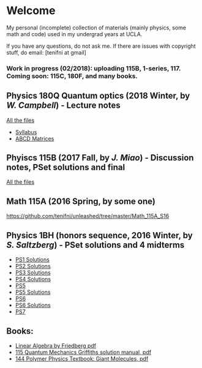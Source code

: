 # Welcome
My personal (incomplete) collection of materials (mainly physics, some math and code) used in my undergrad years at UCLA. 

If you have any questions, do not ask me. If there are issues with copyright stuff, do email: [tenifni at gmail]

### Work in progress (02/2018): uploading 115B, 1-series, 117. Coming soon: 115C, 180F, and many books. 

## Physics 180Q Quantum optics (2018 Winter, by *W. Campbell*) - Lecture notes
[All the files](https://github.com/tenifni/unleashed/tree/master/180Q)

- [Syllabus](https://github.com/tenifni/unleashed/blob/master/180Q/180Q_Syllabus.pdf)
- [ABCD Matrices](https://github.com/tenifni/unleashed/blob/master/180Q/ABCD_Matrices.pdf)


## Phyiscs 115B (2017 Fall, by *J. Miao*) - Discussion notes, PSet solutions and final

[All the files](https://github.com/tenifni/unleashed/tree/master/115B)


## Math 115A (2016 Spring, by some one)
https://github.com/tenifni/unleashed/tree/master/Math_115A_S16

## Physics 1BH (honors sequence, 2016 Winter, by *S. Saltzberg*) - PSet solutions and 4 midterms
- [PS1 Solutions](https://github.com/tenifni/unleashed/blob/master/1BH/ps1%20solutions.pdf)
- [PS2 Solutions](https://github.com/tenifni/unleashed/blob/master/1BH/PS2%20Solutions.pdf)
- [PS3 Solutions](https://github.com/tenifni/unleashed/blob/master/1BH/ps3%20solutions.pdf)
- [PS4 Solutions](https://github.com/tenifni/unleashed/blob/master/1BH/ps4%20Solutions.pdf)
- [PS5](https://github.com/tenifni/unleashed/blob/master/1BH/ps5.pdf) 
- [PS5 Solutions](https://github.com/tenifni/unleashed/blob/master/1BH/ps5%20Solutions.pdf)
- [PS6](https://github.com/tenifni/unleashed/blob/master/1BH/ps6.pdf)
- [PS6 Solutions](https://github.com/tenifni/unleashed/blob/master/1BH/ps6%20sol.pdf)
- [PS7](https://github.com/tenifni/unleashed/blob/master/1BH/ps7.pdf)


## Books:
- [Linear Algebra by Friedberg pdf](https://github.com/tenifni/unleashed/blob/master/FriedbergLinear%20Algebra.pdf)
- [115 Quantum Mechanics Griffiths solution manual, pdf](Griffiths-D-J-Introduction-to-Quantum-Mechanics-Solutions-2nd-Ed-Pearson-s.pdf)
- [144 Polymer Physics Textbook: Giant Molecules, pdf](https://github.com/tenifni/unleashed/blob/master/Giant-Molecules-Here-There-and-Everywhere-.pdf)
